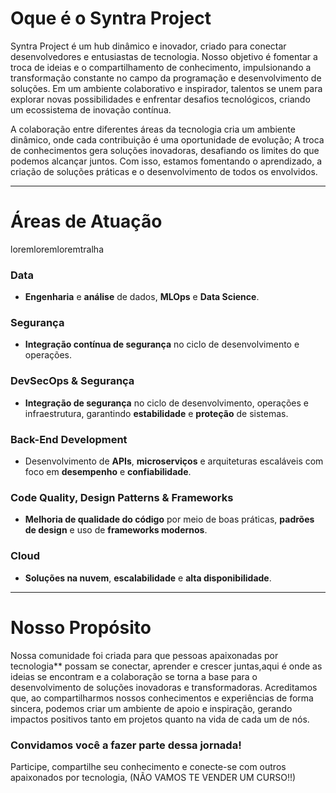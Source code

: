 # **Oque é o Syntra Project**

Syntra Project é um hub dinâmico e inovador, criado para conectar desenvolvedores e entusiastas de tecnologia. Nosso objetivo é fomentar a troca de ideias e o compartilhamento de conhecimento, impulsionando a transformação constante no campo da programação e desenvolvimento de soluções. Em um ambiente colaborativo e inspirador, talentos se unem para explorar novas possibilidades e enfrentar desafios tecnológicos, criando um ecossistema de inovação contínua.

A colaboração entre diferentes áreas da tecnologia cria um ambiente dinâmico, onde cada contribuição é uma oportunidade de evolução; A troca de conhecimentos gera soluções inovadoras, desafiando os limites do que podemos alcançar juntos. Com isso, estamos fomentando o aprendizado, a criação de soluções práticas e o desenvolvimento de todos os envolvidos.

---

# **Áreas de Atuação**

loremloremloremtralha

### **Data**
- **Engenharia** e **análise** de dados, **MLOps** e **Data Science**.

### **Segurança**
- **Integração contínua de segurança** no ciclo de desenvolvimento e operações.

### **DevSecOps & Segurança**
- **Integração de segurança** no ciclo de desenvolvimento, operações e infraestrutura, garantindo **estabilidade** e **proteção** de sistemas.

### **Back-End Development**
- Desenvolvimento de **APIs**, **microserviços** e arquiteturas escaláveis com foco em **desempenho** e **confiabilidade**.

### **Code Quality, Design Patterns & Frameworks**
- **Melhoria de qualidade do código** por meio de boas práticas, **padrões de design** e uso de **frameworks modernos**.

### **Cloud**
- **Soluções na nuvem**, **escalabilidade** e **alta disponibilidade**.

---
# **Nosso Propósito**

Nossa comunidade foi criada para que pessoas apaixonadas por tecnologia** possam se conectar, aprender e crescer juntas,aqui é onde as ideias se encontram e a colaboração se torna a base para o desenvolvimento de soluções inovadoras e transformadoras. Acreditamos que, ao compartilharmos nossos conhecimentos e experiências de forma sincera, podemos criar um ambiente de apoio e inspiração, gerando impactos positivos tanto em projetos quanto na vida de cada um de nós.

### **Convidamos você a fazer parte dessa jornada!**
Participe, compartilhe seu conhecimento e conecte-se com outros apaixonados por tecnologia, (NÃO VAMOS TE VENDER UM CURSO!!)